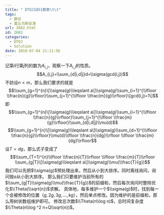```yaml
---
title: " DTOJ1851数表\t\t"
tags:
  - 数论
  - 莫比乌斯反演
url: 2682.html
id: 2682
categories:
  - DTOJ
  - Solution
date: 2018-07-04 21:11:56
---
```


记第$i$行第$j$列的数为$A_{i,j}$，观察一下$A_{i,j}$的性质。 $$A_{i,j}=\\sum_{d|i,d|j}d=\\sigma(gcd(i,j))$$ 不妨设$n<m$，那么我们要求的就是 $$\\sum_{g=1}^{n}\[\\sigma(g)\\leqslant a\]\\sigma(g)\\sum_{i=1}^{\\lfloor \\frac{n}{g}\\rfloor}\\sum_{j=1}^{\\lfloor \\frac{m}{g}\\rfloor}\[gcd(i,j)=1\]$$ 即 $$\\sum_{g=1}^{n}\[\\sigma(g)\\leqslant a\]\\sigma(g)\\sum_{i=1}^{\\lfloor \\frac{n}{g}\\rfloor}\\sum_{j=1}^{\\lfloor \\frac{m}{g}\\rfloor}\\sum_{d|i,d|j}\\mu(d)$$ $$\\sum_{g=1}^{n}\[\\sigma(g)\\leqslant a\]\\sigma(g)\\sum_{d=1}^{\\lfloor \\frac{n}{g}\\rfloor}\\mu(d)\\lfloor \\frac{n}{dg}\\rfloor \\lfloor \\frac{m}{dg}\\rfloor$$ 设$T=dg$，那么式子变成了 $$\\sum_{T=1}^{n}\\lfloor \\frac{n}{T}\\rfloor \\lfloor \\frac{m}{T}\\rfloor \\sum_{g|T}\[\\sigma(g)\\leqslant a\]\\sigma(g)\\mu(\\frac{T}{g})$$ 我们可以先把$\\sigma(g)$预处理出来，然后从小到大排序。同时离线询问，询问按$a$从小到大排序。 那么我们只要维护当前所有的$\\sum_{g|T}\\sigma(g)\\mu(\\frac{T}{g})$的前缀和，然后每次询问时整除优化$\\Theta(\\sqrt{n})$求解。 具体地，每多维护一个$\\sigma(g)$时，找到每一个会被修改的位置（$g,2g,3g,…,kg$），然后单点修改。因为维护的是前缀和，那么用树状数组维护即可。 修改总次数$\\Theta(n\\log n)$，总时间复杂度$\\Theta(n\\log ^2 n+Q\\sqrt{n})$。